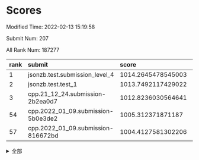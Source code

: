# Scores

Modified Time: 2022-02-13 15:19:58

Submit Num: 207

All Rank Num: 187277

| rank |               submit               |       score        |       sigma        | pk_num |
| :--- | :--------------------------------- | :----------------- | :----------------- | :----- |
| 1    | jsonzb.test.submission_level_4     | 1014.2645478545003 | 0.8228554417811105 | 3615   |
| 2    | jsonzb.test.test_1                 | 1013.7492117429022 | 0.8298631017741938 | 3617   |
| 3    | cpp.21_12_24.submission-2b2ea0d7   | 1012.8236030564641 | 0.7972395387816127 | 3615   |
| 54   | cpp.2022_01_09.submission-5b0e3de2 | 1005.312371871187  | 0.7382528043464103 | 3623   |
| 57   | cpp.2022_01_09.submission-816672bd | 1004.4127581302206 | 0.7081598698277727 | 3619   |


<details>
<summary>全部</summary>

| rank |                 submit                 |       score        |       sigma        | pk_num |
| :--- | :------------------------------------- | :----------------- | :----------------- | :----- |
| 1    | jsonzb.test.submission_level_4         | 1014.2645478545003 | 0.8228554417811105 | 3615   |
| 2    | jsonzb.test.test_1                     | 1013.7492117429022 | 0.8298631017741938 | 3617   |
| 3    | cpp.21_12_24.submission-2b2ea0d7       | 1012.8236030564641 | 0.7972395387816127 | 3615   |
| 4    | gobigger.level_3.submission_level_3_29 | 1011.5188277673393 | 0.7592185326336689 | 3613   |
| 5    | gobigger.level_3.submission_level_3_43 | 1011.383512569026  | 0.7905946251279011 | 3618   |
| 6    | gobigger.level_3.submission_level_3_9  | 1011.3338706437964 | 0.7563449883338254 | 3618   |
| 7    | gobigger.level_3.submission_level_3_38 | 1011.1305624971905 | 0.7694479244161231 | 3619   |
| 8    | gobigger.level_3.submission_level_3_39 | 1011.0396330243146 | 0.7584786061007411 | 3620   |
| 9    | gobigger.level_3.submission_level_3_2  | 1010.9457579045892 | 0.7903510948507243 | 3615   |
| 10   | gobigger.level_3.submission_level_3_42 | 1010.9389737924158 | 0.7687267614021204 | 3620   |
| 11   | gobigger.level_3.submission_level_3_1  | 1010.8403500773405 | 0.7570108492016091 | 3619   |
| 12   | gobigger.level_3.submission_level_3_24 | 1010.7653110275559 | 0.7668446189788957 | 3619   |
| 13   | gobigger.level_3.submission_level_3_40 | 1010.7123154441032 | 0.779517051390704  | 3622   |
| 14   | gobigger.level_3.submission_level_3_33 | 1010.5528130150501 | 0.7586021799782204 | 3621   |
| 15   | gobigger.level_3.submission_level_3_49 | 1010.5323603940018 | 0.7738718996575039 | 3622   |
| 16   | gobigger.level_3.submission_level_3_46 | 1010.4702187080442 | 0.7643703894371958 | 3619   |
| 17   | gobigger.level_3.submission_level_3_41 | 1010.4107665220216 | 0.779631392961379  | 3622   |
| 18   | gobigger.level_3.submission_level_3_7  | 1010.3988624696007 | 0.7666818120185332 | 3617   |
| 19   | gobigger.level_3.submission_level_3_13 | 1010.2461384433898 | 0.7501322010372764 | 3620   |
| 20   | gobigger.level_3.submission_level_3_6  | 1010.2261796058586 | 0.7615131582662952 | 3621   |
| 21   | gobigger.level_3.submission_level_3_36 | 1010.159981936212  | 0.7713313439551605 | 3616   |
| 22   | gobigger.level_3.submission_level_3_12 | 1010.0604129382091 | 0.7639115971319426 | 3617   |
| 23   | gobigger.level_3.submission_level_3_31 | 1010.0433813629257 | 0.7522135776709414 | 3619   |
| 24   | gobigger.level_3.submission_level_3_3  | 1009.9859795329023 | 0.7500161794113265 | 3618   |
| 25   | gobigger.level_3.submission_level_3_11 | 1009.9293378361903 | 0.7769077748897243 | 3623   |
| 26   | gobigger.level_3.submission_level_3_20 | 1009.8352212167503 | 0.7822070603982857 | 3619   |
| 27   | gobigger.level_3.submission_level_3_34 | 1009.8261164438052 | 0.7436890052012158 | 3620   |
| 28   | gobigger.level_3.submission_level_3_15 | 1009.7910850695777 | 0.7689184977388236 | 3618   |
| 29   | gobigger.level_3.submission_level_3_5  | 1009.770463395811  | 0.7710805464506284 | 3623   |
| 30   | gobigger.level_3.submission_level_3_16 | 1009.7413477808988 | 0.7497901876458006 | 3622   |
| 31   | gobigger.level_3.submission_level_3_14 | 1009.7175539185    | 0.743175836160499  | 3618   |
| 32   | gobigger.level_3.submission_level_3_26 | 1009.7060194747737 | 0.7780313841301493 | 3617   |
| 33   | gobigger.level_3.submission_level_3_4  | 1009.6720945177506 | 0.7671912577613114 | 3617   |
| 34   | gobigger.level_3.submission_level_3_37 | 1009.6462874732177 | 0.7629606984377435 | 3620   |
| 35   | gobigger.level_3.submission_level_3_35 | 1009.6189955372238 | 0.7540974468854253 | 3620   |
| 36   | gobigger.level_3.submission_level_3_23 | 1009.5626876237851 | 0.7618744868441842 | 3618   |
| 37   | gobigger.level_3.submission_level_3_27 | 1009.5029647427806 | 0.7588932120410238 | 3619   |
| 38   | gobigger.level_3.submission_level_3_28 | 1009.463199068393  | 0.7731802925530393 | 3618   |
| 39   | gobigger.level_3.submission_level_3_25 | 1009.3865536060791 | 0.7612966992961135 | 3620   |
| 40   | gobigger.level_3.submission_level_3_30 | 1009.333999335006  | 0.750862522248356  | 3619   |
| 41   | gobigger.level_3.submission_level_3_45 | 1009.3133491231741 | 0.7663446026582692 | 3617   |
| 42   | gobigger.level_3.submission_level_3_47 | 1009.2964275131018 | 0.7498223423616426 | 3620   |
| 43   | gobigger.level_3.submission_level_3_17 | 1009.2240102273951 | 0.7391551663712631 | 3619   |
| 44   | gobigger.level_3.submission_level_3_18 | 1009.2236585317889 | 0.7484563862577768 | 3622   |
| 45   | gobigger.level_3.submission_level_3_19 | 1009.2074879931976 | 0.7541424592378468 | 3623   |
| 46   | gobigger.level_3.submission_level_3_44 | 1009.1768241136052 | 0.7563685205006826 | 3620   |
| 47   | gobigger.level_3.submission_level_3_32 | 1009.0283244694531 | 0.7509739301009658 | 3617   |
| 48   | gobigger.level_3.submission_level_3_8  | 1008.9374707101948 | 0.7451938282837968 | 3620   |
| 49   | gobigger.level_3.submission_level_3_0  | 1008.929686835668  | 0.7519118485132498 | 3613   |
| 50   | gobigger.level_3.submission_level_3_21 | 1008.5745557916011 | 0.7434393924685111 | 3620   |
| 51   | gobigger.level_3.submission_level_3_10 | 1008.5454531140585 | 0.7431792391889417 | 3619   |
| 52   | gobigger.level_3.submission_level_3_48 | 1008.2919723820003 | 0.7465173739642724 | 3619   |
| 53   | gobigger.level_3.submission_level_3_22 | 1008.0927302384256 | 0.7337651066751221 | 3616   |
| 54   | cpp.2022_01_09.submission-5b0e3de2     | 1005.312371871187  | 0.7382528043464103 | 3623   |
| 55   | gobigger.level_1.submission_level_1_6  | 1004.9683165385084 | 0.7130175369820264 | 3615   |
| 56   | gobigger.level_1.submission_level_1_1  | 1004.6269947062145 | 0.7279749465553718 | 3619   |
| 57   | cpp.2022_01_09.submission-816672bd     | 1004.4127581302206 | 0.7081598698277727 | 3619   |
| 58   | gobigger.level_1.submission_level_1_41 | 1004.3225006911729 | 0.7209847307170247 | 3622   |
| 59   | gobigger.level_1.submission_level_1_27 | 1004.2846043210325 | 0.713291628337649  | 3616   |
| 60   | gobigger.level_1.submission_level_1_47 | 1004.2247806903844 | 0.7059643350334306 | 3621   |
| 61   | gobigger.level_1.submission_level_1_32 | 1004.1333399138329 | 0.7157709940414373 | 3620   |
| 62   | gobigger.level_1.submission_level_1_4  | 1004.0679415026104 | 0.7076424142285966 | 3622   |
| 63   | gobigger.level_1.submission_level_1_2  | 1003.9174870286894 | 0.7045934657935949 | 3624   |
| 64   | gobigger.level_1.submission_level_1_44 | 1003.896418924899  | 0.7240223962508159 | 3623   |
| 65   | gobigger.level_1.submission_level_1_49 | 1003.8887132020699 | 0.7230684628442893 | 3623   |
| 66   | gobigger.level_1.submission_level_1_37 | 1003.7970373121453 | 0.7191015605348555 | 3618   |
| 67   | gobigger.level_1.submission_level_1_24 | 1003.7078441681216 | 0.7249259552122629 | 3616   |
| 68   | gobigger.level_1.submission_level_1_40 | 1003.6719188223435 | 0.7269568647480383 | 3617   |
| 69   | gobigger.level_1.submission_level_1_10 | 1003.6652383956628 | 0.7261434399418358 | 3613   |
| 70   | gobigger.level_1.submission_level_1_3  | 1003.6020118620286 | 0.7199201605733841 | 3614   |
| 71   | gobigger.level_1.submission_level_1_21 | 1003.5684846440549 | 0.7177830118289236 | 3614   |
| 72   | gobigger.level_1.submission_level_1_15 | 1003.5642299476369 | 0.7134917112494422 | 3619   |
| 73   | gobigger.level_1.submission_level_1_34 | 1003.5615599717087 | 0.7146166298675941 | 3623   |
| 74   | gobigger.level_1.submission_level_1_17 | 1003.5436355851458 | 0.726507708159453  | 3620   |
| 75   | gobigger.level_1.submission_level_1_19 | 1003.5422157822737 | 0.7200159779200368 | 3622   |
| 76   | gobigger.level_1.submission_level_1_18 | 1003.4524002782493 | 0.7102695937148545 | 3618   |
| 77   | gobigger.level_1.submission_level_1_13 | 1003.4189898456988 | 0.7108971226736321 | 3621   |
| 78   | gobigger.level_1.submission_level_1_16 | 1003.3886632618207 | 0.7235136643018603 | 3619   |
| 79   | gobigger.level_1.submission_level_1_33 | 1003.3798955065467 | 0.7159428130444143 | 3616   |
| 80   | gobigger.level_1.submission_level_1_0  | 1003.34256488782   | 0.7119525522336404 | 3619   |
| 81   | gobigger.level_1.submission_level_1_11 | 1003.3308064718246 | 0.7186280174363046 | 3619   |
| 82   | gobigger.level_1.submission_level_1_23 | 1003.2871028006668 | 0.7065670329824055 | 3614   |
| 83   | gobigger.level_1.submission_level_1_29 | 1003.2868488120628 | 0.7196034558033478 | 3620   |
| 84   | gobigger.level_1.submission_level_1_35 | 1002.9866070929833 | 0.7146019918544172 | 3616   |
| 85   | gobigger.level_1.submission_level_1_22 | 1002.9837023489582 | 0.7050686931364247 | 3623   |
| 86   | gobigger.level_1.submission_level_1_45 | 1002.9724821946659 | 0.7158476959497896 | 3623   |
| 87   | gobigger.level_1.submission_level_1_39 | 1002.9618265793426 | 0.721021435006591  | 3620   |
| 88   | gobigger.level_1.submission_level_1_20 | 1002.9341137689663 | 0.7031672359269797 | 3615   |
| 89   | gobigger.level_1.submission_level_1_5  | 1002.9114213259713 | 0.7177611538911637 | 3612   |
| 90   | gobigger.level_1.submission_level_1_46 | 1002.8410795507124 | 0.699462828710878  | 3621   |
| 91   | gobigger.level_1.submission_level_1_42 | 1002.7172137810644 | 0.7181622232668888 | 3621   |
| 92   | gobigger.level_1.submission_level_1_14 | 1002.6873147983912 | 0.721788922277988  | 3620   |
| 93   | gobigger.level_1.submission_level_1_8  | 1002.6629863534396 | 0.7065163494174377 | 3621   |
| 94   | gobigger.level_1.submission_level_1_28 | 1002.5682821852964 | 0.717507607561659  | 3614   |
| 95   | gobigger.level_1.submission_level_1_36 | 1002.5202187430638 | 0.7084910640108016 | 3623   |
| 96   | gobigger.level_1.submission_level_1_43 | 1002.4707817758804 | 0.7189148942353667 | 3623   |
| 97   | gobigger.level_1.submission_level_1_7  | 1002.4581049637364 | 0.712596529086645  | 3617   |
| 98   | gobigger.level_1.submission_level_1_48 | 1002.2976992956127 | 0.7161461064498691 | 3620   |
| 99   | gobigger.level_1.submission_level_1_38 | 1002.1238221532723 | 0.7164180442777962 | 3621   |
| 100  | gobigger.level_1.submission_level_1_25 | 1002.0324687425224 | 0.7048643104939856 | 3619   |
| 101  | gobigger.level_1.submission_level_1_31 | 1002.0052636385014 | 0.7086888728386006 | 3617   |
| 102  | gobigger.level_1.submission_level_1_30 | 1001.8689258300282 | 0.7257333106536838 | 3622   |
| 103  | gobigger.level_1.submission_level_1_9  | 1001.8664267751839 | 0.7105962597088724 | 3613   |
| 104  | gobigger.level_1.submission_level_1_12 | 1001.8107213801596 | 0.7174430430453094 | 3619   |
| 105  | gobigger.level_1.submission_level_1_26 | 1001.557349401651  | 0.7093426769977205 | 3619   |
| 106  | gobigger.random.submission_random_8    | 997.3051949526354  | 0.7040427723752595 | 3618   |
| 107  | gobigger.random.submission_random_18   | 997.1901078013202  | 0.7082749160056881 | 3618   |
| 108  | gobigger.random.submission_random_25   | 997.1204930018969  | 0.7088097080766271 | 3622   |
| 109  | gobigger.random.submission_random_15   | 996.9888959183231  | 0.7030341797643247 | 3619   |
| 110  | gobigger.random.submission_random_6    | 996.8971772712429  | 0.6943794974108237 | 3617   |
| 111  | gobigger.random.submission_random_36   | 996.8489781774376  | 0.7077732254576038 | 3620   |
| 112  | gobigger.random.submission_random_12   | 996.8165969429032  | 0.7049215997242707 | 3619   |
| 113  | gobigger.random.submission_random_19   | 996.6637944305563  | 0.7037277623714593 | 3614   |
| 114  | gobigger.random.submission_random_7    | 996.6245839552124  | 0.7096675450865404 | 3621   |
| 115  | gobigger.random.submission_random_13   | 996.5183863078324  | 0.7131298692256763 | 3615   |
| 116  | gobigger.random.submission_random_39   | 996.5039675917196  | 0.7012449062448488 | 3623   |
| 117  | gobigger.random.submission_random_1    | 996.4571888328738  | 0.7098057493263392 | 3621   |
| 118  | gobigger.random.submission_random_16   | 996.3713876386145  | 0.6973678023571487 | 3619   |
| 119  | gobigger.random.submission_random_29   | 996.3594169722431  | 0.716899672478187  | 3622   |
| 120  | gobigger.random.submission_random_9    | 996.3439528242384  | 0.7167519648380768 | 3616   |
| 121  | gobigger.random.submission_random_17   | 996.3371960844094  | 0.7019868726134447 | 3624   |
| 122  | gobigger.random.submission_random_48   | 996.3061749992648  | 0.706611948186184  | 3617   |
| 123  | gobigger.random.submission_random_30   | 996.2659640634994  | 0.7057870827045819 | 3621   |
| 124  | gobigger.random.submission_random_47   | 996.1592476421588  | 0.7182116069522313 | 3613   |
| 125  | gobigger.random.submission_random_20   | 996.0976059165242  | 0.707205756578017  | 3618   |
| 126  | gobigger.random.submission_random_42   | 996.0836592669511  | 0.7047463459894109 | 3619   |
| 127  | gobigger.random.submission_random_34   | 996.0647148046047  | 0.7229092020423824 | 3619   |
| 128  | gobigger.random.submission_random_23   | 996.0112667562546  | 0.7095742187590358 | 3621   |
| 129  | gobigger.random.submission_random_21   | 995.9718579969688  | 0.7128289988281523 | 3622   |
| 130  | gobigger.random.submission_random_49   | 995.9621095130319  | 0.7051798253274    | 3618   |
| 131  | gobigger.random.submission_random_10   | 995.9607129233476  | 0.719141600570016  | 3618   |
| 132  | gobigger.random.submission_random_41   | 995.9587416329675  | 0.7108864953006936 | 3622   |
| 133  | gobigger.random.submission_random_5    | 995.943413030862   | 0.7220054349832747 | 3618   |
| 134  | gobigger.random.submission_random_26   | 995.938586216794   | 0.7074484993096278 | 3619   |
| 135  | gobigger.random.submission_random_38   | 995.8955418630765  | 0.7130793642189143 | 3621   |
| 136  | gobigger.random.submission_random_24   | 995.880784906212   | 0.7072069009771522 | 3617   |
| 137  | gobigger.random.submission_random_40   | 995.873363358021   | 0.7373723520033948 | 3623   |
| 138  | gobigger.random.submission_random_3    | 995.8537874809091  | 0.7136739473345352 | 3623   |
| 139  | gobigger.random.submission_random_0    | 995.828915655713   | 0.7130086692202283 | 3621   |
| 140  | gobigger.random.submission_random_43   | 995.766064616101   | 0.7094297383539807 | 3619   |
| 141  | gobigger.random.submission_random_45   | 995.6496771451235  | 0.693704645583469  | 3616   |
| 142  | gobigger.random.submission_random_22   | 995.6237158805045  | 0.7260329399374539 | 3622   |
| 143  | gobigger.random.submission_random_14   | 995.5809377171659  | 0.7157649613012295 | 3617   |
| 144  | gobigger.random.submission_random_37   | 995.5762272922072  | 0.7181851883758781 | 3613   |
| 145  | gobigger.random.submission_random_46   | 995.5299154380723  | 0.7072689328655591 | 3620   |
| 146  | gobigger.random.submission_random_4    | 995.4575257891352  | 0.7087440212957239 | 3620   |
| 147  | gobigger.random.submission_random_35   | 995.4244422603012  | 0.7116094431372072 | 3621   |
| 148  | gobigger.random.submission_random_33   | 995.4048278250377  | 0.7191380345126601 | 3622   |
| 149  | gobigger.random.submission_random_31   | 995.2994524338131  | 0.7155724331425011 | 3621   |
| 150  | gobigger.random.submission_random_27   | 995.2915871658329  | 0.7312535169858448 | 3621   |
| 151  | gobigger.random.submission_random_28   | 995.2869646596579  | 0.7138609758384281 | 3620   |
| 152  | gobigger.random.submission_random_44   | 995.2384427491301  | 0.7092320825810368 | 3617   |
| 153  | gobigger.random.submission_random_11   | 995.0928351692729  | 0.7291288285755743 | 3616   |
| 154  | gobigger.random.submission_random_2    | 995.0305012118911  | 0.7219753134843424 | 3619   |
| 155  | gobigger.random.submission_random_32   | 994.6921203351866  | 0.7217151107627569 | 3619   |
| 156  | gobigger.level_2.submission_level_2_24 | 994.1006374687719  | 0.7288580773435439 | 3617   |
| 157  | gobigger.level_2.submission_level_2_40 | 993.3601198436244  | 0.7230696919939017 | 3617   |
| 158  | gobigger.level_2.submission_level_2_27 | 993.3208606766713  | 0.728988051173757  | 3617   |
| 159  | gobigger.level_2.submission_level_2_11 | 993.284308081863   | 0.730694219577272  | 3622   |
| 160  | gobigger.level_2.submission_level_2_37 | 993.2566862579953  | 0.739265125617188  | 3620   |
| 161  | gobigger.level_2.submission_level_2_1  | 993.1653495798851  | 0.7628993409856646 | 3622   |
| 162  | gobigger.level_2.submission_level_2_36 | 993.162322744846   | 0.7372193697936037 | 3620   |
| 163  | gobigger.level_2.submission_level_2_39 | 993.1548375472237  | 0.7329277664233405 | 3620   |
| 164  | gobigger.level_2.submission_level_2_0  | 993.0464917144856  | 0.7276105888679499 | 3621   |
| 165  | gobigger.level_2.submission_level_2_5  | 992.8859587725441  | 0.7412288841105223 | 3612   |
| 166  | gobigger.level_2.submission_level_2_8  | 992.8680366919405  | 0.7566775733060283 | 3618   |
| 167  | gobigger.level_2.submission_level_2_42 | 992.7106115442805  | 0.735270382526459  | 3619   |
| 168  | gobigger.level_2.submission_level_2_43 | 992.70295052293    | 0.7404313439993631 | 3622   |
| 169  | gobigger.level_2.submission_level_2_46 | 992.6424300369488  | 0.7495947529966643 | 3616   |
| 170  | gobigger.level_2.submission_level_2_45 | 992.5634968613343  | 0.7375594181280218 | 3618   |
| 171  | gobigger.level_2.submission_level_2_31 | 992.5274938034024  | 0.7339900831798974 | 3623   |
| 172  | gobigger.level_2.submission_level_2_13 | 992.4355599873302  | 0.7286319169224613 | 3617   |
| 173  | gobigger.level_2.submission_level_2_38 | 992.3811102412203  | 0.7333756939565123 | 3621   |
| 174  | gobigger.level_2.submission_level_2_34 | 992.3302349068631  | 0.7294787809976617 | 3621   |
| 175  | gobigger.level_2.submission_level_2_49 | 992.2585840305946  | 0.7329351218688442 | 3615   |
| 176  | gobigger.level_2.submission_level_2_2  | 992.2269198359323  | 0.7609429272393875 | 3620   |
| 177  | gobigger.level_2.submission_level_2_26 | 992.2072559319839  | 0.7359831182335665 | 3622   |
| 178  | gobigger.level_2.submission_level_2_22 | 992.1526451303109  | 0.7480144013739339 | 3618   |
| 179  | gobigger.level_2.submission_level_2_21 | 992.0982249163075  | 0.7361718000822047 | 3621   |
| 180  | gobigger.level_2.submission_level_2_25 | 992.0712394581996  | 0.7445687985228437 | 3619   |
| 181  | gobigger.level_2.submission_level_2_44 | 991.9862971267241  | 0.723556045967133  | 3620   |
| 182  | gobigger.level_2.submission_level_2_18 | 991.9595323948647  | 0.7428411335255146 | 3615   |
| 183  | gobigger.level_2.submission_level_2_28 | 991.9585344549586  | 0.7419598488989984 | 3620   |
| 184  | gobigger.level_2.submission_level_2_35 | 991.8783650706774  | 0.7406344349887669 | 3611   |
| 185  | gobigger.level_2.submission_level_2_4  | 991.8730104209774  | 0.7539575734083817 | 3617   |
| 186  | gobigger.level_2.submission_level_2_19 | 991.8400833663378  | 0.7765259903852594 | 3611   |
| 187  | gobigger.level_2.submission_level_2_30 | 991.839402644719   | 0.7396826035955458 | 3617   |
| 188  | gobigger.level_2.submission_level_2_48 | 991.8055611405466  | 0.7536954300744801 | 3618   |
| 189  | gobigger.level_2.submission_level_2_9  | 991.795550620373   | 0.7359690300284636 | 3621   |
| 190  | gobigger.level_2.submission_level_2_16 | 991.7376354505535  | 0.7350853887314932 | 3622   |
| 191  | gobigger.level_2.submission_level_2_41 | 991.7172320273808  | 0.7391561544132478 | 3620   |
| 192  | gobigger.level_2.submission_level_2_20 | 991.5310960251951  | 0.7426321246012411 | 3619   |
| 193  | gobigger.level_2.submission_level_2_10 | 991.4906762325068  | 0.7468945852368769 | 3617   |
| 194  | gobigger.level_2.submission_level_2_14 | 991.4561039933593  | 0.7404785701917065 | 3620   |
| 195  | gobigger.level_2.submission_level_2_33 | 991.3862456464832  | 0.7507654233599041 | 3621   |
| 196  | gobigger.level_2.submission_level_2_29 | 991.367150038175   | 0.7503718356499021 | 3618   |
| 197  | gobigger.level_2.submission_level_2_17 | 991.3540648541428  | 0.7608698867506511 | 3620   |
| 198  | gobigger.level_2.submission_level_2_32 | 991.2101454339978  | 0.7491620296557163 | 3614   |
| 199  | gobigger.level_2.submission_level_2_23 | 991.1736511854992  | 0.7349960112339493 | 3619   |
| 200  | gobigger.level_2.submission_level_2_3  | 990.9537256240587  | 0.7513094567452426 | 3622   |
| 201  | gobigger.level_2.submission_level_2_47 | 990.9047942715395  | 0.7330415614826872 | 3620   |
| 202  | gobigger.level_2.submission_level_2_6  | 990.6341267997448  | 0.7445617695316455 | 3619   |
| 203  | gobigger.level_2.submission_level_2_7  | 990.3401420711319  | 0.7806107392899088 | 3620   |
| 204  | gobigger.level_2.submission_level_2_12 | 990.3102067304388  | 0.7655484746815506 | 3613   |
| 205  | gobigger.level_2.submission_level_2_15 | 990.0407656882264  | 0.7646214227066114 | 3619   |
| 206  | gobigger.none.submission_none_1        | 979.4363375407977  | 1.201297829026839  | 3615   |
| 207  | gobigger.none.submission_none_0        | 976.266075092705   | 1.45956255015424   | 3618   |

</details>